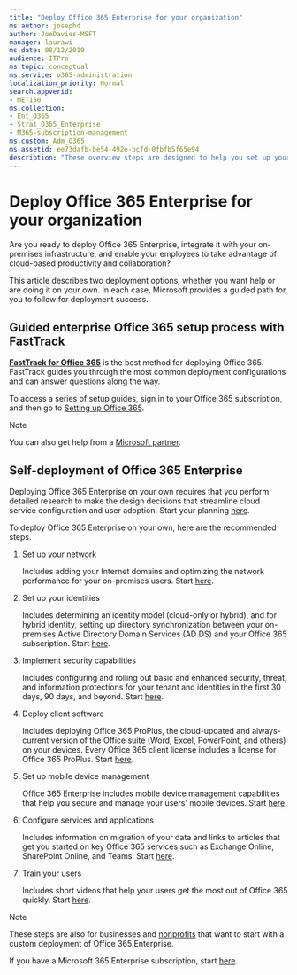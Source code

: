 ```yaml
---
title: "Deploy Office 365 Enterprise for your organization"
ms.author: josephd
author: JoeDavies-MSFT
manager: laurawi
ms.date: 08/12/2019
audience: ITPro
ms.topic: conceptual
ms.service: o365-administration
localization_priority: Normal
search.appverid:
- MET150
ms.collection:
- Ent_O365
- Strat_O365_Enterprise
- M365-subscription-management
ms.custom: Adm_O365
ms.assetid: ee73dafb-be54-492e-bcfd-0fbfb5f65e94
description: "These overview steps are designed to help you set up your network, create your identities, deploy Office 365 ProPlus, migrate your data, and help the people in your organization begin using Office 365."
---
```


# Deploy Office 365 Enterprise for your organization

Are you ready to deploy Office 365 Enterprise, integrate it with your on-premises infrastructure, and enable your employees to take advantage of cloud-based productivity and collaboration?

This article describes two deployment options, whether you want help or are doing it on your own. In each case, Microsoft provides a guided path for you to follow for deployment success.

## Guided enterprise Office 365 setup process with FastTrack

**[FastTrack for Office 365](https://docs.microsoft.com/fasttrack/O365-fasttrack-benefit-for-office-365)** is the best method for deploying Office 365. FastTrack guides you through the most common deployment configurations and can answer questions along the way. 

To access a series of setup guides, sign in to your Office 365 subscription, and then go to [Setting up Office 365](https://aka.ms/o365fasttrack).

>[!Note]
>You can also get help from a [Microsoft partner](https://www.microsoft.com/solution-providers/home).
>

## Self-deployment of Office 365 Enterprise

Deploying Office 365 Enterprise on your own requires that you perform detailed research to make the design decisions that streamline cloud service configuration and user adoption. Start your planning [here](get-your-organization-ready-for-office-365.md).

To deploy Office 365 Enterprise on your own, here are the recommended steps.

1. Set up your network

   Includes adding your Internet domains and optimizing the network performance for your on-premises users. Start [here](set-up-network-for-office-365.md).
 
2. Set up your identities

   Includes determining an identity model (cloud-only or hybrid), and for hybrid identity, setting up directory synchronization between your on-premises Active Directory Domain Services (AD DS) and your Office 365 subscription. Start [here](protect-your-global-administrator-accounts.md).

3. Implement security capabilities

   Includes configuring and rolling out basic and enhanced security, threat, and information protections for your tenant and identities in the first 30 days, 90 days, and beyond. Start [here](https://docs.microsoft.com/office365/securitycompliance/security-roadmap).
 
4. Deploy client software

   Includes deploying Office 365 ProPlus, the cloud-updated and always-current version of the Office suite (Word, Excel, PowerPoint, and others) on your devices. Every Office 365 client license includes a license for Office 365 ProPlus. Start [here](https://docs.microsoft.com/DeployOffice/deployment-guide-for-office-365-proplus).
 
5. Set up mobile device management

   Office 365 Enterprise includes mobile device management capabilities that help you secure and manage your users' mobile devices. Start [here](https://support.office.com/article/set-up-mobile-device-management-mdm-in-office-365-dd892318-bc44-4eb1-af00-9db5430be3cd).
 
6. Configure services and applications

   Includes information on migration of your data and links to articles that get you started on key Office 365 services such as Exchange Online, SharePoint Online, and Teams. Start [here](configure-services-and-applications.md).
 
7. Train your users

   Includes short videos that help your users get the most out of Office 365 quickly. Start [here](https://docs.microsoft.com/office365/admin/admin-overview/get-started-with-office-365#training-resources-for-your-users).
 

>[!Note]
>These steps are also for businesses and [nonprofits](https://go.microsoft.com/fwlink/?LinkId=627221) that want to start with a custom deployment of Office 365 Enterprise. 
>

If you have a Microsoft 365 Enterprise subscription, start [here](https://docs.microsoft.com/microsoft-365/enterprise/deploy-microsoft-365-enterprise).
